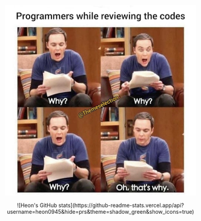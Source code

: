 <div align=center> 
  <p align="center">
    <img src="./tbbt.jpg">
  </p>
  ![Heon's GitHub stats](https://github-readme-stats.vercel.app/api?username=heon0945&hide=prs&theme=shadow_green&show_icons=true)
</div>


